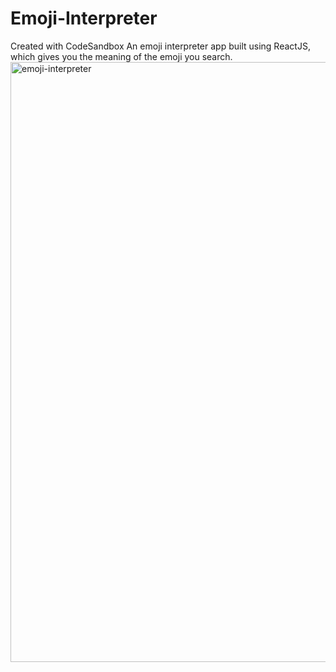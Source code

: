 # Emoji-Interpreter
Created with CodeSandbox
An emoji interpreter app built using ReactJS, which gives you the meaning of the emoji you search.
<img width="960" alt="emoji-interpreter" src="https://user-images.githubusercontent.com/89584374/190837740-01c45ae6-6041-4c8e-a419-774501d717fd.png">

